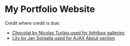 <h1>My Portfolio Website</h1>

<p>Credit where credit is due:</p>
  <ul><li><a href="https://github.com/nicolas-t/Chocolat">Chocolat by Nicolas Turlais used for lightbox galleries</a></li>
  <li><a href="https://github.com/jsor/lity">Lity by Jan Sorgalla used for AJAX About section </a></li></ul>
